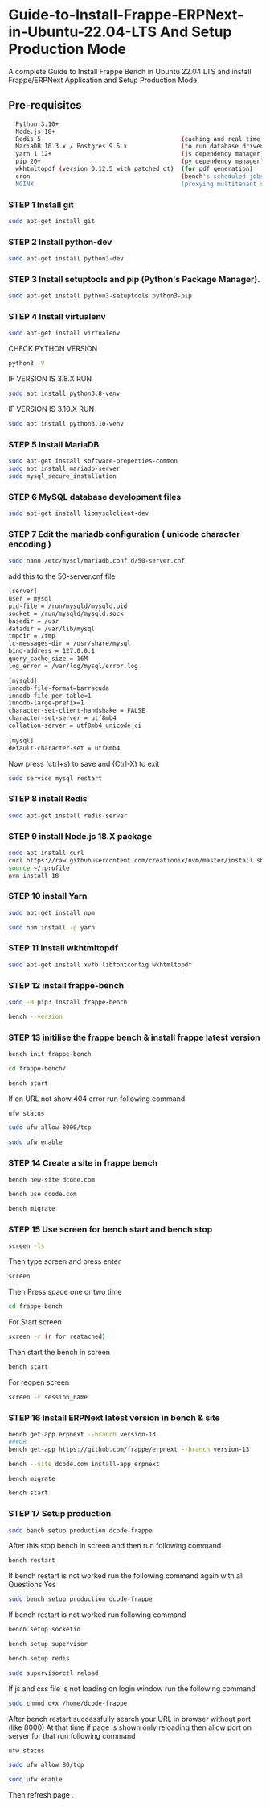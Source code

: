 # Guide-to-Install-Frappe-ERPNext-in-Ubuntu-22.04-LTS And Setup Production Mode


A complete Guide to Install Frappe Bench in Ubuntu 22.04 LTS and install Frappe/ERPNext Application and Setup Production Mode.


## Pre-requisites


```bash
  Python 3.10+
  Node.js 18+
  Redis 5                                       (caching and real time updates)
  MariaDB 10.3.x / Postgres 9.5.x               (to run database driven apps)
  yarn 1.12+                                    (js dependency manager)
  pip 20+                                       (py dependency manager)
  wkhtmltopdf (version 0.12.5 with patched qt)  (for pdf generation)
  cron                                          (bench's scheduled jobs: automated certificate renewal, scheduled backups)
  NGINX                                         (proxying multitenant sites in production)
```

### STEP 1 Install git

```bash
sudo apt-get install git
```

### STEP 2 Install python-dev

```bash
sudo apt-get install python3-dev
```

### STEP 3 Install setuptools and pip (Python's Package Manager).

```bash
sudo apt-get install python3-setuptools python3-pip
```

### STEP 4 Install virtualenv

```bash
sudo apt-get install virtualenv
```

CHECK PYTHON VERSION

```bash
python3 -V
```

IF VERSION IS 3.8.X RUN

```bash
sudo apt install python3.8-venv
```

IF VERSION IS 3.10.X RUN

```bash
sudo apt install python3.10-venv
```

### STEP 5 Install MariaDB

```bash
sudo apt-get install software-properties-common
sudo apt install mariadb-server
sudo mysql_secure_installation
```

### STEP 6 MySQL database development files

```bash
sudo apt-get install libmysqlclient-dev
```

### STEP 7 Edit the mariadb configuration ( unicode character encoding )

```bash
sudo nano /etc/mysql/mariadb.conf.d/50-server.cnf
```

add this to the 50-server.cnf file

```bash
[server]
user = mysql
pid-file = /run/mysqld/mysqld.pid
socket = /run/mysqld/mysqld.sock
basedir = /usr
datadir = /var/lib/mysql
tmpdir = /tmp
lc-messages-dir = /usr/share/mysql
bind-address = 127.0.0.1
query_cache_size = 16M
log_error = /var/log/mysql/error.log

[mysqld]
innodb-file-format=barracuda
innodb-file-per-table=1
innodb-large-prefix=1
character-set-client-handshake = FALSE
character-set-server = utf8mb4
collation-server = utf8mb4_unicode_ci      
 
[mysql]
default-character-set = utf8mb4
```

Now press (ctrl+s) to save and (Ctrl-X) to exit 

```bash
sudo service mysql restart
```

### STEP 8 install Redis

```bash
sudo apt-get install redis-server
```

### STEP 9 install Node.js 18.X package

```bash
sudo apt install curl 
curl https://raw.githubusercontent.com/creationix/nvm/master/install.sh | bash
source ~/.profile
nvm install 18 
```

### STEP 10 install Yarn

```bash
sudo apt-get install npm

sudo npm install -g yarn
```

### STEP 11 install wkhtmltopdf

```bash
sudo apt-get install xvfb libfontconfig wkhtmltopdf
```

### STEP 12 install frappe-bench

```bash 
sudo -H pip3 install frappe-bench

bench --version
```

### STEP 13 initilise the frappe bench & install frappe latest version

```bash
bench init frappe-bench 

cd frappe-bench/

bench start
```
If on URL not show 404 error run following command

```bash
ufw status

sudo ufw allow 8000/tcp

sudo ufw enable
```


### STEP 14 Create a site in frappe bench

```bash
bench new-site dcode.com

bench use dcode.com

bench migrate
```

### STEP 15 Use screen for bench start and bench stop 

```bash
screen -ls 
```
Then type screen and press enter
```bash
screen
```
Then Press space one or two time

```bash
cd frappe-bench
```
For Start screen

```bash 
screen -r (r for reatached)
```
Then start the bench in screen

```bash
bench start
```
For reopen screen

```bash
screen -r session_name
```

### STEP 16 Install ERPNext latest version in bench & site

```bash
bench get-app erpnext --branch version-13
###OR
bench get-app https://github.com/frappe/erpnext --branch version-13

bench --site dcode.com install-app erpnext

bench migrate

bench start
```

### STEP 17 Setup production

```bash
sudo bench setup production dcode-frappe
```
After this stop bench in screen and then run following command

```bash
bench restart
```

If bench restart is not worked run the following command again with all Questions Yes

```bash
sudo bench setup production dcode-frappe
```
If bench restart is not worked run following command

```bash
bench setup socketio

bench setup supervisor

bench setup redis

sudo supervisorctl reload
```

If js and css file is not loading on login window run the following command

```bash
sudo chmod o+x /home/dcode-frappe
```

After bench restart successfully search your URL in browser without port (like 8000) At that time if page is shown only reloading then allow port on server for that run following command

```bash
ufw status

sudo ufw allow 80/tcp

sudo ufw enable
```
Then refresh page .



